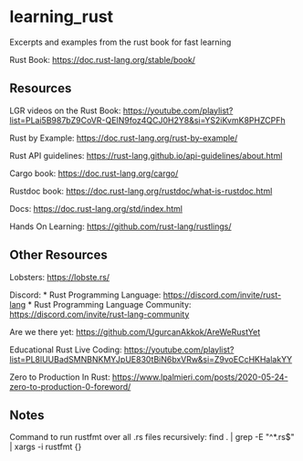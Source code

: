 # learning_rust

Excerpts and examples from the rust book for fast learning

Rust Book: https://doc.rust-lang.org/stable/book/


## Resources

LGR videos on the Rust Book: https://youtube.com/playlist?list=PLai5B987bZ9CoVR-QEIN9foz4QCJ0H2Y8&si=YS2iKvmK8PHZCPFh

Rust by Example: https://doc.rust-lang.org/rust-by-example/

Rust API guidelines: https://rust-lang.github.io/api-guidelines/about.html

Cargo book: https://doc.rust-lang.org/cargo/

Rustdoc book: https://doc.rust-lang.org/rustdoc/what-is-rustdoc.html

Docs: https://doc.rust-lang.org/std/index.html

Hands On Learning: https://github.com/rust-lang/rustlings/


## Other Resources

Lobsters: https://lobste.rs/

Discord: 
    * Rust Programming Language: https://discord.com/invite/rust-lang
    * Rust Programming Language Community: https://discord.com/invite/rust-lang-community

Are we there yet: https://github.com/UgurcanAkkok/AreWeRustYet

Educational Rust Live Coding: https://youtube.com/playlist?list=PL8lUUBadSMNBNKMYJpUE830tBiN6bxVRw&si=Z9voECcHKHalakYY

Zero to Production In Rust: https://www.lpalmieri.com/posts/2020-05-24-zero-to-production-0-foreword/



## Notes

Command to run rustfmt over all .rs files recursively:
find . | grep -E "^*.rs$" | xargs -i rustfmt {}
